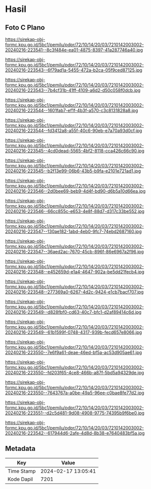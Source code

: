 # Hasil

## Foto C Plano

https://sirekap-obj-formc.kpu.go.id/5bc1/pemilu/pdpr/72/10/14/20/03/7210142003002-20240216-223541--8c3f484e-ea01-4875-8397-41a287746a40.jpg

https://sirekap-obj-formc.kpu.go.id/5bc1/pemilu/pdpr/72/10/14/20/03/7210142003002-20240216-223543--6f79ad1a-5455-472a-b2ca-05f9ced87125.jpg

https://sirekap-obj-formc.kpu.go.id/5bc1/pemilu/pdpr/72/10/14/20/03/7210142003002-20240216-223543--7b4cf31b-41ff-4109-a6d2-d50c058f0dcb.jpg

https://sirekap-obj-formc.kpu.go.id/5bc1/pemilu/pdpr/72/10/14/20/03/7210142003002-20240216-223544--1601fab7-ef1f-4b3f-a570-c3c8131828a8.jpg

https://sirekap-obj-formc.kpu.go.id/5bc1/pemilu/pdpr/72/10/14/20/03/7210142003002-20240216-223544--fd3412a8-a55f-40c6-90eb-e7a70a93d0cf.jpg

https://sirekap-obj-formc.kpu.go.id/5bc1/pemilu/pdpr/72/10/14/20/03/7210142003002-20240216-223545--4cd0dead-5565-4bf2-8118-cca426c66c90.jpg

https://sirekap-obj-formc.kpu.go.id/5bc1/pemilu/pdpr/72/10/14/20/03/7210142003002-20240216-223545--b2f13e99-06b6-43b5-b9fa-e2101e721ad1.jpg

https://sirekap-obj-formc.kpu.go.id/5bc1/pemilu/pdpr/72/10/14/20/03/7210142003002-20240216-223546--2d0bee69-beb9-4d4f-bd90-d6b5a10d66ea.jpg

https://sirekap-obj-formc.kpu.go.id/5bc1/pemilu/pdpr/72/10/14/20/03/7210142003002-20240216-223546--66cc855c-e653-4e8f-88d7-d317c33be552.jpg

https://sirekap-obj-formc.kpu.go.id/5bc1/pemilu/pdpr/72/10/14/20/03/7210142003002-20240216-223547--130ae182-1abd-4eb0-9fc7-74ebd2687160.jpg

https://sirekap-obj-formc.kpu.go.id/5bc1/pemilu/pdpr/72/10/14/20/03/7210142003002-20240216-223547--36aed2ac-7670-45cb-896f-86e6967a2f96.jpg

https://sirekap-obj-formc.kpu.go.id/5bc1/pemilu/pdpr/72/10/14/20/03/7210142003002-20240216-223548--e452659d-e1a4-4647-902a-be5dd21fecb4.jpg

https://sirekap-obj-formc.kpu.go.id/5bc1/pemilu/pdpr/72/10/14/20/03/7210142003002-20240216-223548--277369a0-6267-4d2c-9424-e1cb7bacf707.jpg

https://sirekap-obj-formc.kpu.go.id/5bc1/pemilu/pdpr/72/10/14/20/03/7210142003002-20240216-223549--d828fbf0-cd63-40c7-bfc1-d2af89414c6d.jpg

https://sirekap-obj-formc.kpu.go.id/5bc1/pemilu/pdpr/72/10/14/20/03/7210142003002-20240216-223549--61b1599f-0748-4317-939b-fecd657e8066.jpg

https://sirekap-obj-formc.kpu.go.id/5bc1/pemilu/pdpr/72/10/14/20/03/7210142003002-20240216-223550--7e6f9a61-deae-46ed-bf5a-ac53d905ae61.jpg

https://sirekap-obj-formc.kpu.go.id/5bc1/pemilu/pdpr/72/10/14/20/03/7210142003002-20240216-223550--fd203f65-4ce8-466b-a87f-5bd5a94329de.jpg

https://sirekap-obj-formc.kpu.go.id/5bc1/pemilu/pdpr/72/10/14/20/03/7210142003002-20240216-223550--7643767a-a0be-49a5-96ee-c0bae8fe77d2.jpg

https://sirekap-obj-formc.kpu.go.id/5bc1/pemilu/pdpr/72/10/14/20/03/7210142003002-20240216-223551--d2c5d481-9d08-4908-9775-74395b9f6be0.jpg

https://sirekap-obj-formc.kpu.go.id/5bc1/pemilu/pdpr/72/10/14/20/03/7210142003002-20240216-223542--617944d6-2afe-4d8d-8b38-e7640483bf5a.jpg


## Metadata

| Key        | Value               |
| ---------- | ------------------- |
| Time Stamp | 2024-02-17 13:05:41 |
| Kode Dapil | 7201                |



